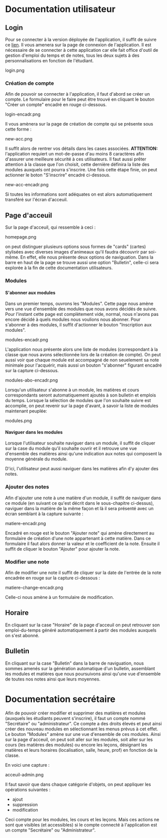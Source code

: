 # Documentation utilisateur

## Login

Pour se connecter à la version déployée de l'application, il suffit de suivre ce [lien](https://coursmanager2000.k8s.ing.he-arc.ch/). Il vous amenera sur la page de connexion de l'application. Il est nécessaire de se connecter à cette application car elle fait office d'outil de gestion d'emploi du temps et de notes, tous les deux sujets à des personnalisations en fonction de l'étudiant.

login.png

### Création de compte

Afin de pouvoir se connecter à l'application, il faut d'abord se créer un compte. Le formulaire pour le faire peut être trouvé en cliquant le bouton "Créer un compte" encadré en rouge ci-dessous.

login-encadr.png

Il vous amènera sur la page de création de compte qui se présente sous cette forme :

new-acc.png

Il suffit alors de rentrer vos détails dans les cases associées. **ATTENTION:** l'application requiert un mot-de-passe d'au moins 8 caractères afin d'assurer une meilleure sécurité à ces utilisateurs. Il faut aussi prêter attention à la classe que l'on choisit, cette dernière définira la liste des modules auxquels ont pourra s'inscrire. Une fois cette étape finie, on peut actionner le boton "S'inscrire" encadré ci-dessous.

new-acc-encadr.png

Si toutes les informations sont adéquates on est alors automatiquement transféré sur l'écran d'acceuil.

## Page d'acceuil

Sur la page d'acceuil, qui ressemble à ceci :

homepage.png

on peut distinguer plusieurs options sous formes de "cards" (cartes) stylisées avec diverses images d'animeaux qu'il faudra découvrir par soi-même. En effet, elle nous présente deux options de naviguation. Dans la barre en haut de la page se trouve aussi une option "Bulletin", celle-ci sera explorée à la fin de cette documentation utilisateurs.

### Modules

#### S'abonner aux modules

Dans un premier temps, ouvrons les "Modules". Cette page nous amène vers une vue d'ensemble des modules que nous avons décidés de suivre. Pour l'instant cette page est complètement vide, normal, nous n'avons pas encore décidé à quels modules nous voulions nous abonner. Pour s'abonner à des modules, il suffit d'actionner le bouton "Inscription aux modules".

modules-encadr.png

L'application nous présente alors une liste de modules (correspondant à la classe que nous avons sélectionnée lors de la création de compte). On peut aussi voir que chaque module est accompagné de non seuelement sa note minimale pour l'acquérir, mais aussi un bouton "s'abonner" figurant encadré sur la capture ci-dessous.

modules-abo-encadr.png

Lorsqu'un utilisateur s'abonne à un module, les matières et cours correspondants seront automatiquement ajoutés à son bulletin et emplois du temps. Lorsque la sélection de modules que l'on souhaite suivre est accomplie, on peut revenir sur la page d'avant, à savoir la liste de modules maintenant peuplée:

modules.png

#### Naviguer dans les modules

Lorsque l'utilisateur souhaite naviguer dans un module, il suffit de cliquer sur la case du module qu'il souhaite ouvrir et il retrouve une vue d'ensemble des matières ainsi qu'une indication aux notes qui composent la moyenne générale du module.

D'ici, l'utilisateur peut aussi naviguer dans les matières afin d'y ajouter des notes.

### Ajouter des notes

Afin d'ajouter une note à une matière d'un module, il suffit de naviguer dans ce module (en suivant ce qu'est décrit dans le sous-chapitre ci-dessus), naviguer dans la matière de la même façon et là il sera présenté avec un écran semblant à la capture suivante :

matiere-encadr.png

Encadré en rouge est le bouton "Ajouter note" qui amène directement au formulaire de création d'une note appartenant à cette matière. Dans ce formulaire il faut alors donner la valeur et le coefficient de la note. Ensuite il suffit de cliquer le bouton "Ajouter" pour ajouter la note.

### Modifier une note

Afin de modifier une note il suffit de cliquer sur la date de l'entrée de la note encadrée en rouge sur la capture ci-dessous :

matiere-change-encadr.png

Celle-ci nous amène à un formulaire de modification.

## Horaire

En cliquant sur la case "Horaire" de la page d'acceuil on peut retrouver son emploi-du-temps généré automatiquement à partir des modules auxquels on s'est abonné.

## Bulletin

En cliquant sur la case "Bulletin" dans la barre de naviguation, nous sommes amenés sur la génération automatique d'un bulletin, assemblant les modules et matières que nous poursuivons ainsi qu'une vue d'ensemble de toutes nos notes ainsi que leurs moyennes.

# Documentation secrétaire

Afin de pouvoir créer modifier et supprimer des matières et modules (auxquels les étudiants peuvent s'inscrire), il faut un compte nommé "Secrétaire" ou "administrateur". Ce compte a des droits élevés et peut ainsi créer des nouveau modules en sélectionnant les menus prévus à cet effet. Le bouton "Modules" amène sur une vue d'ensemble de ces modules. Ainsi sur la page d'acceuil, on peut soit aller sur les modules, soit aller sur les cours (les matières des modules) ou encore les leçons, désignant les matières et leurs horaires (localisation, salle, heure, prof) en fonction de la classe.

En voici une capture :

acceuil-admin.png

Il faut savoir que dans chaque catégorie d'objets, on peut appliquer les opérations suivantes :

- ajout
- suppression
- modification

Ceci compte pour les modules, les cours et les leçons. Mais ces actions ne sont que visibles (et accessibles) si le compte connecté à l'application est un compte "Secrétaire" ou "Administrateur".
